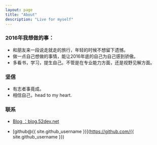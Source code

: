 ```yaml
---
layout: page
title: "About"
description: "Live for myself"
---
```



### 2016年我想做的事：

- 和朋友来一段说走就走的旅行，年轻的时候不想留下遗憾。
- 做一点自己想做的事情，能让2016年底的自己为自己感到骄傲。
- 多看书，学习，提生自己。不管是在专业能力方面，还是视野见解方面。

### 坚信   

- 有志者事竟成。
- 相信自己，head to my heart.


### 联系

- [Blog ：blog.52dev.net](http://blog.52dev.net)

- [github@{{ site.github_username }}](https://github.com/{{ site.github_username }})

